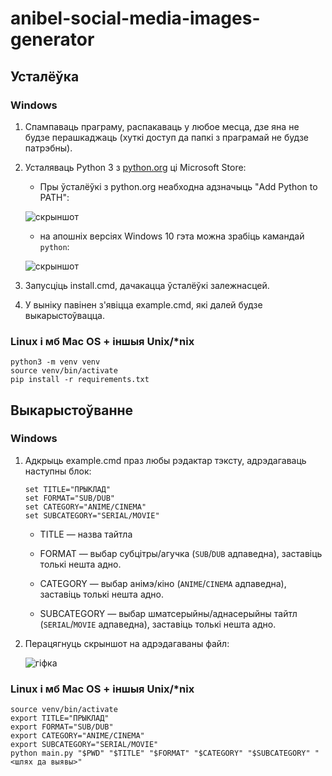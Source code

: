 # anibel-social-media-images-generator

## Усталёўка

### Windows

1. Спампаваць праграму, распакаваць у любое месца, дзе яна не будзе перашкаджаць (хуткі доступ да папкі з праграмай не будзе патрэбны).

1. Усталяваць Python 3 з [python.org](https://python.org) ці Microsoft Store:
   - Пры ўсталёўкі з python.org неабходна адзначыць "Add Python to PATH":
     
   ![скрыншот](https://i.imgur.com/Wl5lFWy.png)
   - на апошніх версіях Windows 10 гэта можна зрабіць камандай `python`:
     
   ![скрыншот](https://i.imgur.com/7hcQj38.png)
     
2. Запусціць install.cmd, дачакацца ўсталёўкі залежнасцей.

3. У выніку павінен з'явіцца example.cmd, які далей будзе выкарыстоўвацца.

### Linux і мб Mac OS + іншыя Unix/*nix

```shell
python3 -m venv venv
source venv/bin/activate
pip install -r requirements.txt
```

## Выкарыстоўванне

### Windows

1. Адкрыць example.cmd праз любы рэдактар тэксту, адрэдагаваць наступны блок:
   ```
   set TITLE="ПРЫКЛАД"
   set FORMAT="SUB/DUB"
   set CATEGORY="ANIME/CINEMA"
   set SUBCATEGORY="SERIAL/MOVIE"
   ```

   - TITLE — назва тайтла
   
   - FORMAT — выбар субцітры/агучка (`SUB`/`DUB` адпаведна), заставіць толькі нешта адно.
   
   - CATEGORY — выбар анімэ/кіно (`ANIME`/`CINEMA` адпаведна), заставіць толькі нешта адно.
   
   - SUBCATEGORY — выбар шматсерыйны/аднасерыйны тайтл (`SERIAL`/`MOVIE` адпаведна), заставіць толькі нешта адно.

2. Перацягнуць скрыншот на адрэдагаваны файл:
   
   ![гіфка](https://i.imgur.com/xeFWFkj.gif)

### Linux і мб Mac OS + іншыя Unix/*nix

```shell
source venv/bin/activate
export TITLE="ПРЫКЛАД"
export FORMAT="SUB/DUB"
export CATEGORY="ANIME/CINEMA"
export SUBCATEGORY="SERIAL/MOVIE"
python main.py "$PWD" "$TITLE" "$FORMAT" "$CATEGORY" "$SUBCATEGORY" "<шлях да выявы>"
```